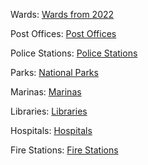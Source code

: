 Wards: [Wards from 2022](https://opendata.dc.gov/datasets/wards-from-2022/explore)

Post Offices: [Post Offices](https://opendata.dc.gov/datasets/post-offices/explore)

Police Stations: [Police Stations](https://opendata.dc.gov/datasets/police-stations/explore)

Parks: [National Parks](https://opendata.dc.gov/datasets/national-parks/explore)

Marinas: [Marinas](https://opendata.dc.gov/datasets/marinas/explore)

Libraries: [Libraries](https://opendata.dc.gov/datasets/libraries/explore)

Hospitals: [Hospitals](https://opendata.dc.gov/datasets/hospitals/explore)

Fire Stations: [Fire Stations](https://opendata.dc.gov/datasets/fire-stations/explore)
